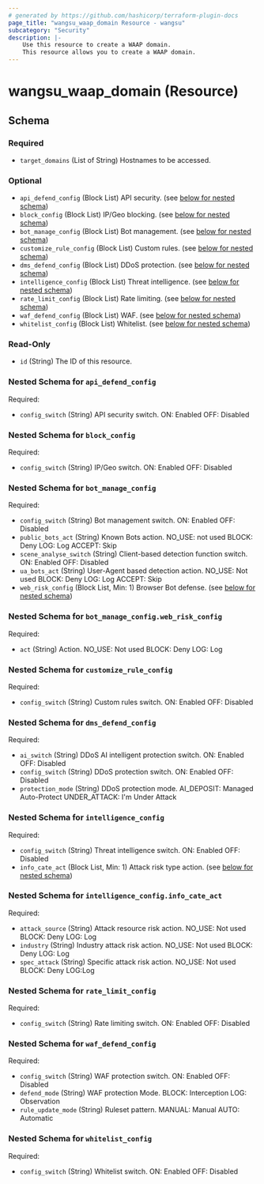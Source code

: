 ```yaml
---
# generated by https://github.com/hashicorp/terraform-plugin-docs
page_title: "wangsu_waap_domain Resource - wangsu"
subcategory: "Security"
description: |-
    Use this resource to create a WAAP domain.
    This resource allows you to create a WAAP domain.
---
```


# wangsu_waap_domain (Resource)





<!-- schema generated by tfplugindocs -->
## Schema

### Required

- `target_domains` (List of String) Hostnames to be accessed.

### Optional

- `api_defend_config` (Block List) API security. (see [below for nested schema](#nestedblock--api_defend_config))
- `block_config` (Block List) IP/Geo blocking. (see [below for nested schema](#nestedblock--block_config))
- `bot_manage_config` (Block List) Bot management. (see [below for nested schema](#nestedblock--bot_manage_config))
- `customize_rule_config` (Block List) Custom rules. (see [below for nested schema](#nestedblock--customize_rule_config))
- `dms_defend_config` (Block List) DDoS protection. (see [below for nested schema](#nestedblock--dms_defend_config))
- `intelligence_config` (Block List) Threat intelligence. (see [below for nested schema](#nestedblock--intelligence_config))
- `rate_limit_config` (Block List) Rate limiting. (see [below for nested schema](#nestedblock--rate_limit_config))
- `waf_defend_config` (Block List) WAF. (see [below for nested schema](#nestedblock--waf_defend_config))
- `whitelist_config` (Block List) Whitelist. (see [below for nested schema](#nestedblock--whitelist_config))

### Read-Only

- `id` (String) The ID of this resource.

<a id="nestedblock--api_defend_config"></a>
### Nested Schema for `api_defend_config`

Required:

- `config_switch` (String) API security switch.
ON: Enabled
OFF: Disabled


<a id="nestedblock--block_config"></a>
### Nested Schema for `block_config`

Required:

- `config_switch` (String) IP/Geo switch.
ON: Enabled
OFF: Disabled


<a id="nestedblock--bot_manage_config"></a>
### Nested Schema for `bot_manage_config`

Required:

- `config_switch` (String) Bot management switch.
ON: Enabled
OFF: Disabled
- `public_bots_act` (String) Known Bots action.
NO_USE: not used
BLOCK: Deny
LOG: Log
ACCEPT: Skip
- `scene_analyse_switch` (String) Client-based detection function switch.
ON: Enabled
OFF: Disabled
- `ua_bots_act` (String) User-Agent based detection action.
NO_USE: Not used
BLOCK: Deny
LOG: Log
ACCEPT: Skip
- `web_risk_config` (Block List, Min: 1) Browser Bot defense. (see [below for nested schema](#nestedblock--bot_manage_config--web_risk_config))

<a id="nestedblock--bot_manage_config--web_risk_config"></a>
### Nested Schema for `bot_manage_config.web_risk_config`

Required:

- `act` (String) Action.
NO_USE: Not used
BLOCK: Deny
LOG: Log



<a id="nestedblock--customize_rule_config"></a>
### Nested Schema for `customize_rule_config`

Required:

- `config_switch` (String) Custom rules switch.
ON: Enabled
OFF: Disabled


<a id="nestedblock--dms_defend_config"></a>
### Nested Schema for `dms_defend_config`

Required:

- `ai_switch` (String) DDoS AI intelligent protection switch.
ON: Enabled
OFF: Disabled
- `config_switch` (String) DDoS protection switch.
ON: Enabled
OFF: Disabled
- `protection_mode` (String) DDoS protection mode.
AI_DEPOSIT: Managed Auto-Protect
UNDER_ATTACK: I'm Under Attack


<a id="nestedblock--intelligence_config"></a>
### Nested Schema for `intelligence_config`

Required:

- `config_switch` (String) Threat intelligence switch.
ON: Enabled
OFF: Disabled
- `info_cate_act` (Block List, Min: 1) Attack risk type action. (see [below for nested schema](#nestedblock--intelligence_config--info_cate_act))

<a id="nestedblock--intelligence_config--info_cate_act"></a>
### Nested Schema for `intelligence_config.info_cate_act`

Required:

- `attack_source` (String) Attack resource risk action.
NO_USE: Not used
BLOCK: Deny
LOG: Log
- `industry` (String) Industry attack risk action.
NO_USE: Not used
BLOCK: Deny
LOG: Log
- `spec_attack` (String) Specific attack risk action.
NO_USE: Not used
BLOCK: Deny
LOG:Log



<a id="nestedblock--rate_limit_config"></a>
### Nested Schema for `rate_limit_config`

Required:

- `config_switch` (String) Rate limiting switch.
ON: Enabled
OFF: Disabled


<a id="nestedblock--waf_defend_config"></a>
### Nested Schema for `waf_defend_config`

Required:

- `config_switch` (String) WAF protection switch.
ON: Enabled
OFF: Disabled
- `defend_mode` (String) WAF protection Mode.
BLOCK: Interception
LOG: Observation
- `rule_update_mode` (String) Ruleset pattern. 
MANUAL: Manual
AUTO: Automatic


<a id="nestedblock--whitelist_config"></a>
### Nested Schema for `whitelist_config`

Required:

- `config_switch` (String) Whitelist switch.
ON: Enabled
OFF: Disabled
